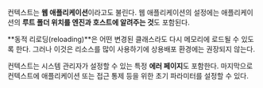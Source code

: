 컨텍스트는 **웹 애플리케이션**이라고도 불린다.
웹 애플리케이션의 설정에는 애플리케이션의 **루트 폴더 위치를 엔진과 호스트에 알려주는 것**도 포함된다.

**동적 리로딩(reloading)**은 어떤 변경된 클래스라도 다시 메모리에 로드될 수 있도록 한다. 그러나 이것은 리소스를 많이 사용하기에 상용배포 환경에는 권장되지 않는다.

컨텍스트는 시스템 관리자가 설정할 수 있는 특정 **에러 페이지**도 포함한다.
마지막으로 컨텍스트에 애플리케이션 또는 접근 통제 등을 위한 초기 파라미터를 설정할 수 있다.